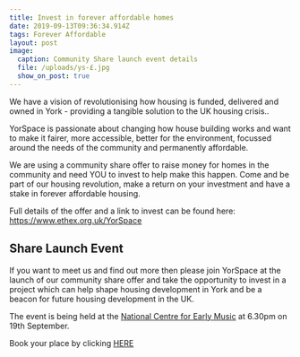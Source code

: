 ```yaml
---
title: Invest in forever affordable homes
date: 2019-09-13T09:36:34.914Z
tags: Forever Affordable
layout: post
image:
  caption: Community Share launch event details
  file: /uploads/ys-£.jpg
  show_on_post: true
---
```

We have a vision of revolutionising how housing is funded, delivered and owned in York - providing a tangible solution to the UK housing crisis..

YorSpace is passionate about changing how house building works and want to make it fairer, more accessible, better for the environment, focussed around the needs of the community and permanently affordable. 

We are using a community share offer to raise money for homes in the community and need YOU to invest to help make this happen. Come and be part of our housing revolution, make a return on your investment and have a stake in forever affordable housing.

Full details of the offer and a link to invest can be found here: <https://www.ethex.org.uk/YorSpace>

## **Share Launch Event**

If you want to meet us and find out more then please join YorSpace at the launch of our community share offer and take the opportunity to invest in a project which can help shape housing development in York and be a beacon for future housing development in the UK. 

The event is being held at the [National Centre for Early Music](http://www.ncem.co.uk/) at 6.30pm on 19th September. 

Book your place by clicking [HERE](https://www.eventbrite.co.uk/e/yorspace-bringing-a-fairer-kind-of-housing-to-york-tickets-70791947621)
